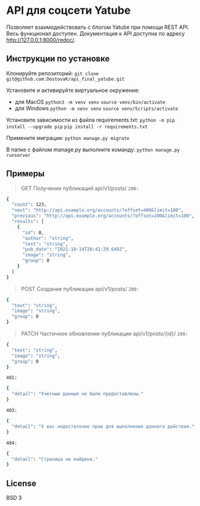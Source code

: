 # API для соцсети Yatube

Позволяет взаимодействовать с блогом Yatube при помощи REST API. Весь функционал доступен. 
Документация к API доступна по адресу http://127.0.0.1:8000/redoc/.

## Инструкции по установке
Клонируйте репозиторий:
```git clone git@github.com:DostovaK/api_final_yatube.git```

Установите и активируйте виртуальное окружение:
- для MacOS
```python3 -m venv venv```
```source venv/bin/activate```
- для Windows
```python -m venv venv```
```source venv/Scripts/activate```

Установите зависимости из файла requirements.txt:
```python -m pip install --upgrade pip```
```pip install -r requirements.txt```

Примените миграции:
```python manage.py migrate```

В папке с файлом manage.py выполните команду:
```python manage.py runserver```

## Примеры
> GET Получение публикаций api/v1/posts/
```200:```

```sh
{
  "count": 123,
  "next": "http://api.example.org/accounts/?offset=400&limit=100",
  "previous": "http://api.example.org/accounts/?offset=200&limit=100",
  "results": [
    {
      "id": 0,
      "author": "string",
      "text": "string",
      "pub_date": "2021-10-14T20:41:29.648Z",
      "image": "string",
      "group": 0
    }
  ]
}
```

> POST Создание публикации api/v1/posts/
```200:```

```sh
{
  "text": "string",
  "image": "string",
  "group": 0
}
```

> PATCH Частичное обновление публикации api/v1/posts/{id}/
```200:```

```sh
{
  "text": "string",
  "image": "string",
  "group": 0
}
```

```401:```

```sh
{
  "detail": "Учетные данные не были предоставлены."
}
```

```403:```

```sh
{
  "detail": "У вас недостаточно прав для выполнения данного действия."
}
```

```404:```

```sh
{
  "detail": "Страница не найдена."
}
```

## License
BSD 3